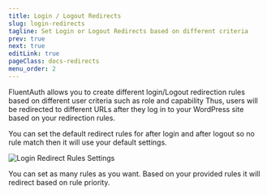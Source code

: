 ```yaml
---
title: Login / Logout Redirects
slug: login-redirects
tagline: Set Login or Logout Redirects based on different criteria
prev: true
next: true
editLink: true
pageClass: docs-redirects
menu_order: 2
---
```


FluentAuth allows you to create different login/Logout redirection rules based on different user criteria such as role and capability
Thus, users will be redirected to different URLs after they log in to your WordPress site based on your redirection rules.

You can set the default redirect rules for after login and after logout so no rule match then it will use your default settings.

![Login Redirect Rules Settings](https://fluentauth.com/wp-content/uploads/2022/12/dynamic-login-redirects.png)

You can set as many rules as you want. Based on your provided rules it will redirect based on rule priority.

